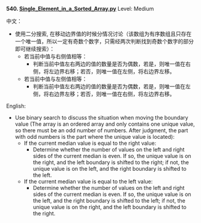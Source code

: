 **540. [Single_Element_in_a_Sorted_Array.py](https://github.com/Kelv1nYu/LeetCode_Practices/blob/master/Code/Single_Element_in_a_Sorted_Array.py)**      Level: Medium

中文：
* 使用二分搜索, 在移动边界值的时候分情况讨论（该数组为有序数组且只存在一个唯一值，所以一定有奇数个数字，只需经两次判断找到奇数个数字的部分即可继续搜索）：
    * 若当前中值与右侧值相等：
        * 判断当前中值左右两边的值的数量是否为偶数，若是，则唯一值在右侧，将左边界右移；若否，则唯一值在左侧，将右边界左移。
    * 若当前中值与左侧值相等：
        * 判断当前中值左右两边的值的数量是否为偶数，若是，则唯一值在左侧，将右边界左移；若否，则唯一值在右侧，将左边界右移。

English:

* Use binary search to discuss the situation when moving the boundary value (The array is an ordered array and only contains one unique value, so there must be an odd number of numbers. After judgment, the part with odd numbers is the part where the unique value is located):
    * If the current median value is equal to the right value:
        * Determine whether the number of values on the left and right sides of the current median is even. If so, the unique value is on the right, and the left boundary is shifted to the right; if not, the unique value is on the left, and the right boundary is shifted to the left.
    * If the current median value is equal to the left value:
        * Determine whether the number of values on the left and right sides of the current median is even. If so, the unique value is on the left, and the right boundary is shifted to the left; if not, the unique value is on the right, and the left boundary is shifted to the right.
